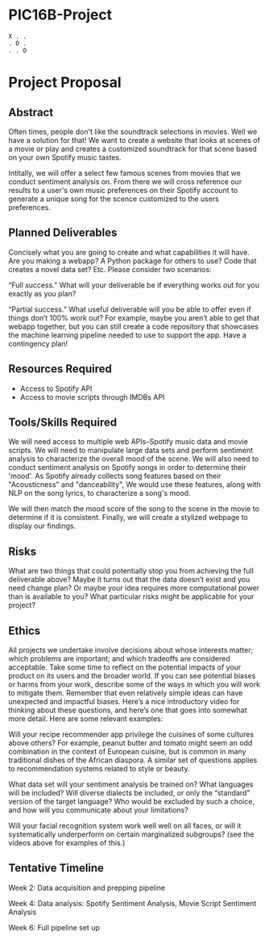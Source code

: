 # PIC16B-Project
```
X . .
. O .
. . O
```

# Project Proposal

## Abstract

Often times, people don't like the soundtrack selections in movies. Well we have a solution for that! We want to create a website that looks at scenes of a movie or play and creates a customized soundtrack for that scene based on your own Spotify music tastes.

Intitally, we will offer a select few famous scenes from movies that we conduct sentiment analysis on. From there we will cross reference our results to a user's own music preferences on their Spotify account to generate a unique song for the scence customized to the users preferences. 

## Planned Deliverables

Concisely what you are going to create and what capabilities it will have. Are you making a webapp? A Python package for others to use? Code that creates a novel data set? Etc. Please consider two scenarios:

“Full success.” What will your deliverable be if everything works out for you exactly as you plan?

“Partial success.” What useful deliverable will you be able to offer even if things don’t 100% work out? For example, maybe you aren’t able to get that webapp together, but you can still create a code repository that showcases the machine learning pipeline needed to use to support the app. Have a contingency plan!

## Resources Required

- Access to Spotify API
- Access to movie scripts through IMDBs API

## Tools/Skills Required

We will need access to multiple web APIs–Spotify music data and movie scripts. We will need to manipulate large data sets and perform sentiment analysis to characterize the overall mood of the scene. We will also need to conduct sentiment analysis on Spotify songs in order to determine their 'mood'. As Spotify already collects song features based on their "Acousticness" and "danceability", We would use these features, along with NLP on the song lyrics, to characterize a song's mood.

We will then match the mood score of the song to the scene in the movie to determine if it is consistent. Finally, we will create a stylized webpage to display our findings.

## Risks

What are two things that could potentially stop you from achieving the full deliverable above? Maybe it turns out that the data doesn’t exist and you need change plan? Or maybe your idea requires more computational power than is available to you? What particular risks might be applicable for your project?

## Ethics

All projects we undertake involve decisions about whose interests matter; which problems are important; and which tradeoffs are considered acceptable. Take some time to reflect on the potential impacts of your product on its users and the broader world. If you can see potential biases or harms from your work, describe some of the ways in which you will work to mitigate them. Remember that even relatively simple ideas can have unexpected and impactful biases. Here’s a nice introductory video for thinking about these questions, and here’s one that goes into somewhat more detail. Here are some relevant examples:

Will your recipe recommender app privilege the cuisines of some cultures above others? For example, peanut butter and tomato might seem an odd combination in the context of European cuisine, but is common in many traditional dishes of the African diaspora. A similar set of questions applies to recommendation systems related to style or beauty.

What data set will your sentiment analysis be trained on? What languages will be included? Will diverse dialects be included, or only the “standard” version of the target language? Who would be excluded by such a choice, and how will you communicate about your limitations?

Will your facial recognition system work well well on all faces, or will it systematically underperform on certain marginalized subgroups? (see the videos above for examples of this.)

## Tentative Timeline

Week 2: Data acquisition and prepping pipeline



Week 4: Data analysis: Spotify Sentiment Analysis, Movie Script Sentiment Analysis

Week 6: Full pipeline set up

